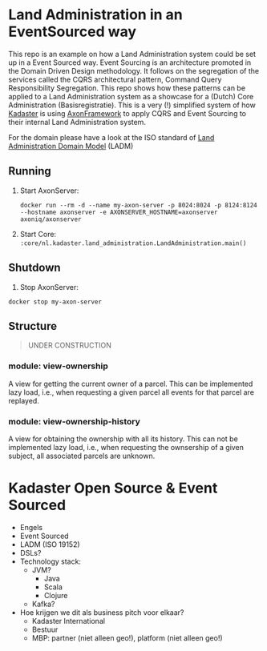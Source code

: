 # Land Administration in an EventSourced way

This repo is an example on how a Land Administration system could be set up in a Event Sourced way. Event Sourcing is an architecture promoted in the Domain Driven Design methodology. It follows on the segregation of the services called the CQRS architectural pattern, Command Query Responsibility Segregation. This repo shows how these patterns can be applied to a Land Administration system as a showcase for a (Dutch) Core Administration (Basisregistratie). This is a very (!) simplified system of how [Kadaster](www.kadaster.nl) is using [AxonFramework](http://www.axonframework.org) to apply CQRS and Event Sourcing to their internal Land Administration system.

For the domain please have a look at the ISO standard of [Land Administration Domain Model](http://www.gdmc.nl/publications/2011/Land_Administration_Domain_Model.pdf) (LADM)

## Running

1. Start AxonServer:
    ```
   docker run --rm -d --name my-axon-server -p 8024:8024 -p 8124:8124 --hostname axonserver -e AXONSERVER_HOSTNAME=axonserver axoniq/axonserver
    ```
1. Start Core: `:core/nl.kadaster.land_administration.LandAdministration.main()`

## Shutdown

1. Stop AxonServer:
```
docker stop my-axon-server
```

## Structure

> UNDER CONSTRUCTION

### module: view-ownership

A view for getting the current owner of a parcel. This can be implemented lazy load, i.e.,  when requesting a given parcel all events for that parcel are replayed.

### module: view-ownership-history

A view for obtaining the ownership with all its history. This can not be implemented lazy load, i.e., when requesting the ownsership of a given subject, all associated parcels are unknown.

# Kadaster Open Source & Event Sourced

- Engels
- Event Sourced
- LADM (ISO 19152)
- DSLs?
- Technology stack:
  - JVM?
    - Java
    - Scala
    - Clojure
  - Kafka?
- Hoe krijgen we dit als business pitch voor elkaar?
  - Kadaster International
  - Bestuur
  - MBP: partner (niet alleen geo!), platform (niet alleen geo!)
  